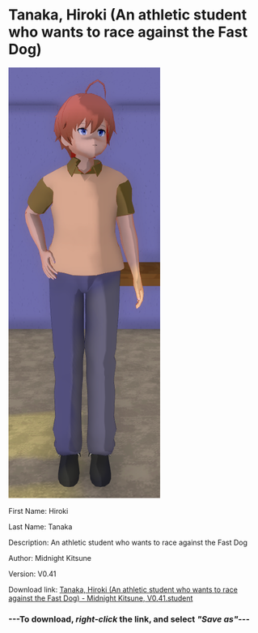 # Tanaka, Hiroki (An athletic student who wants to race against the Fast Dog)

<img src = "https://raw.githubusercontent.com/Arbiter1223/Daigaku-Gurashi-Custom-Students/master/Students/Files/Tanaka%2C%20Hiroki%20(An%20athletic%20student%20who%20wants%20to%20race%20against%20the%20Fast%20Dog).png">

First Name: Hiroki

Last Name: Tanaka

Description: An athletic student who wants to race against the Fast Dog

Author: Midnight Kitsune

Version: V0.41

Download link: <a href="https://raw.githubusercontent.com/Arbiter1223/Daigaku-Gurashi-Custom-Students/master/Students/Files/Tanaka%2C%20Hiroki%20(An%20athletic%20student%20who%20wants%20to%20race%20against%20the%20Fast%20Dog)%20-%20Midnight%20Kitsune%2C%20V0.41.student">Tanaka, Hiroki (An athletic student who wants to race against the Fast Dog) - Midnight Kitsune, V0.41.student</a>

### ---**To download, _right-click_ the link, and select _"Save as"_**---
